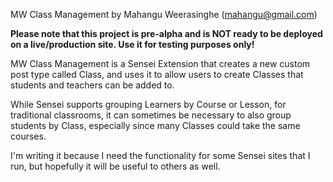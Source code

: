 MW Class Management
by Mahangu Weerasinghe (mahangu@gmail.com)

**Please note that this project is pre-alpha and is NOT ready to be deployed on a live/production site. Use it for testing purposes only!**

MW Class Management is a Sensei Extension that creates a new custom post type called Class, and uses it to allow users to create Classes that students and teachers can be added to.

While Sensei supports grouping Learners by Course or Lesson, for traditional classrooms, it can sometimes be necessary to also group students by Class, especially since many Classes could take the same courses.

I'm writing it because I need the functionality for some Sensei sites that I run, but hopefully it will be useful to others as well.
